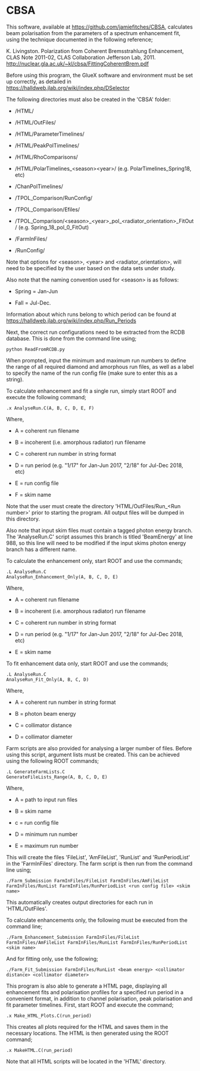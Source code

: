 # CBSA

This software, available at https://github.com/jamiefitches/CBSA, calculates beam polarisation from the parameters of a spectrum enhancement fit, using the technique documented in the following reference;

K. Livingston. Polarization from Coherent Bremsstrahlung Enhancement, CLAS Note 2011-02, CLAS Collaboration Jefferson Lab, 2011.
http://nuclear.gla.ac.uk/~kl/cbsa/FittingCoherentBrem.pdf

Before using this program, the GlueX software and environment must be set up correctly, as detailed in https://halldweb.jlab.org/wiki/index.php/DSelector

The following directories must also be created in the 'CBSA' folder:

- /HTML/

- /HTML/OutFiles/

- /HTML/ParameterTimelines/

- /HTML/PeakPolTimelines/

- /HTML/RhoComparisons/

- /HTML/PolarTimelines_\<season\>\<year\>/ (e.g. PolarTimelines_Spring18, etc)
 
- /ChanPolTimelines/

- /TPOL_Comparison/RunConfig/

- /TPOL_Comparison/Efiles/

- /TPOL_Comparison/\<season\>_\<year\>\_pol\_\<radiator\_orientation\>\_FitOut/ (e.g. Spring\_18\_pol\_0\_FitOut)
 
- /FarmInFiles/

- /RunConfig/

Note that options for \<season\>, \<year\> and \<radiator\_orientation\>, will need to be specified by the user based on the data sets under study. 

Also note that the naming convention used for \<season\> is as follows:

- Spring = Jan-Jun 

- Fall = Jul-Dec. 

Information about which runs belong to which period can be found at https://halldweb.jlab.org/wiki/index.php/Run_Periods

Next, the correct run configurations need to be extracted from the RCDB database. This is done from the command line using;

```
python ReadFromRCDB.py
```

When prompted, input the minimum and maximum run numbers to define the range of all required diamond and amorphous run files, as well as a label to specify the name of the run config file (make sure to enter this as a string).

To calculate enhancement and fit a single run, simply start ROOT and execute the following command;

```
.x AnalyseRun.C(A, B, C, D, E, F)
```

Where,

- A = coherent run filename

- B = incoherent (i.e. amorphous radiator) run filename

- C = coherent run number in string format

- D = run period (e.g. "1/17" for Jan-Jun 2017, "2/18" for Jul-Dec 2018, etc)

- E = run config file

- F = skim name

Note that the user must create the directory 'HTML/OutFiles/Run_\<Run number\>' prior to starting the program. All output files will be dumped in this directory.

Also note that input skim files must contain a tagged photon energy branch. The 'AnalyseRun.C' script assumes this branch is titled 'BeamEnergy' at line 988, so this line will need to be modified if the input skims photon energy branch has a different name. 

To calculate the enhancement only, start ROOT and use the commands;

```
.L AnalyseRun.C
AnalyseRun_Enhancement_Only(A, B, C, D, E) 
```

Where,

- A = coherent run filename

- B = incoherent (i.e. amorphous radiator) run filename

- C = coherent run number in string format

- D = run period (e.g. "1/17" for Jan-Jun 2017, "2/18" for Jul-Dec 2018, etc)

- E = skim name

To fit enhancement data only, start ROOT and use the commands;

```
.L AnalyseRun.C
AnalyseRun_Fit_Only(A, B, C, D) 
```

Where,

- A = coherent run number in string format

- B = photon beam energy

- C = collimator distance

- D = collimator diameter

Farm scripts are also provided for analysing a larger number of files. Before using this script, argument lists must be created. This can be achieved using the following ROOT commands;

```
.L GenerateFarmLists.C
GenerateFileLists_Range(A, B, C, D, E)
```

Where,

- A = path to input run files

- B = skim name

- c = run config file

- D = minimum run number

- E = maximum run number

This will create the files 'FileList', 'AmFileList', 'RunList' and 'RunPeriodList' in the 'FarmInFiles' directory. The farm script is then run from the command line using;

```
./Farm_Submission FarmInFiles/FileList FarmInFiles/AmFileList FarmInFiles/RunList FarmInFiles/RunPeriodList <run config file> <skim name>
 ```
 
This automatically creates output directories for each run in 'HTML/OutFiles'. 

To calculate enhancements only, the following must be executed from the command line;  

```
./Farm_Enhancement_Submission FarmInFiles/FileList FarmInFiles/AmFileList FarmInFiles/RunList FarmInFiles/RunPeriodList <skim name>
```

And for fitting only, use the following;

```
./Farm_Fit_Submission FarmInFiles/RunList <beam energy> <collimator distance> <collimator diameter>
```

This program is also able to generate a HTML page, displaying all enhancement fits and polarisation profiles for a specified run period in a convenient format, in addition to channel polarisation, peak polarisation and fit parameter timelines. First, start ROOT and execute the command;

```
.x Make_HTML_Plots.C(run_period) 
```

This creates all plots required for the HTML and saves them in the necessary locations. The HTML is then generated using the ROOT command;

```
.x MakeHTML.C(run_period)
```

Note that all HTML scripts will be located in the 'HTML' directory. 
 
